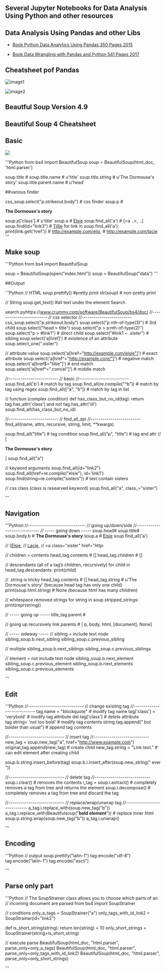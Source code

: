 ## Several Jupyter Notebooks for Data Analysis Using Python and other resources

## Data Analysis Using Pandas and other Libs

- [Book Python Data Analytics Using Pandas 350 Pages 2015](https://github.com/aridiosilva/jupyterNotebooks/blob/main/Book_Python_Data_Analytics_Using_Pandas_350_Pages2015.pdf)

- [Book Data Wrangling with Pandas and Python 541 Pages 2017](https://github.com/aridiosilva/jupyterNotebooks/blob/main/Book_DataWranglingWithPyhtonAndPandas541Pages2017.pdf)

## Cheatsheet pof Pandas

![image1](https://github.com/aridiosilva/jupyterNotebooks/blob/main/Pandas_Cheat_Sheet_page1.png)

![image2](https://github.com/aridiosilva/jupyterNotebooks/blob/main/Pandas_Cheat_Sheet_page2.png)

## Beautful Soup Version 4.9

## Beautiful Soup 4 Cheatsheet

## Basic

![]( https://www.crummy.com/software/BeautifulSoup/bs4/doc/)

'''Python
from bs4 import BeautifulSoup
soup = BeautifulSoup(html_doc, 'html.parser')


soup.title # <title>The Dormouse's story</title>
soup.title.name # u'title'
soup.title.string # u'The Dormouse's story'
soup.title.parent.name # u'head'

##various finder

css_soup.select("p.strikeout.body") # css finder
soup.p # <p class="title"><b>The Dormouse's story</b></p>
soup.p['class'] # u'title'
soup.a # <a class="sister" href="http://example.com/elsie" id="link1">Elsie</a>
soup.find_all('a') # [<a ..>, ..]
soup.find(id="link3") # <a class="sister" href="http://example.com/tillie" id="link3">Tillie</a>
for link in soup.find_all('a'):
    print(link.get('href')) # http://example.com/elsi, # http://example.com/lacie
'''

## Make soup

'''Python
from bs4 import BeautifulSoup

soup = BeautifulSoup(open("index.html"))
soup = BeautifulSoup("<html>data</html>")
'''

##Output

'''Python
// HTML
soup.prettify() #pretty print
str(soup) # non-pretty print

// String
soup.get_text() #all text under the element
Search

search.pyhttps://www.crummy.com/software/BeautifulSoup/bs4/doc/
//-------------------------
// css selector
//-------------------------
css_soup.select("p.strikeout.body")
soup.select("p nth-of-type(3)") # 3rd child
soup.select("head > title")
soup.select("p > a:nth-of-type(2)")
soup.select("p > #link1") # direct child
soup.select("#link1 ~ .sister")  # sibling
soup.select('a[href]') # existence of an attribute
soup.select_one(".sister")

// attribute value
soup.select('a[href="http://example.com/elsie"]') # exact attribute
soup.select('a[href^="http://example.com/"]') # negative match
soup.select('a[href$="tillie"]') # end match
soup.select('a[href*=".com/el"]') # middle match

//-------------------------
// basic
//-------------------------
soup.find_all('b') # match by tag
soup.find_all(re.compile("^b")) # match by tag using regex
soup.find_all(["a", "b"]) # match by tag in list

// function (complex condition)
def has_class_but_no_id(tag):
  return tag.has_attr('class') and not tag.has_attr('id')
soup.find_all(has_class_but_no_id)


//-------------------------
// find_all_api
//-------------------------
find_all(name, attrs, recursive, string, limit, **kwargs)

soup.find_all("title") # tag condition
soup.find_all("p", "title") # tag and attr
// [<p class="title"><b>The Dormouse's story</b></p>]
soup.find_all("a")

// keyword arguments
soup.find_all(id="link2")
soup.find_all(href=re.compile("elsie"), id='link1')
soup.find(string=re.compile("sisters")) # text contain sisters

// css class (class is researved keyword)
soup.find_all("a", class_="sister")

'''

## Navigation

'''Python
//-----------------------------
// going up/down/side
//-----------------------------
// ----- going down -----
soup.head# <head><title>The Dormouse's story</title></head>
soup.title# <title>The Dormouse's story</title>
soup.body.b # <b>The Dormouse's story</b>
soup.a # <a class="sister" href="http://example.com/elsie" id="link1">Elsie</a>
soup.find_all('a')

// [<a class="sister" href="http://example.com/elsie" id="link1">Elsie</a>,
// <a class="sister" href="http://example.com/lacie" id="link2">Lacie</a>,
// <a class="sister" href="http:

// children = contents
head_tag.contents # [<title>The Dormouse's story</title>]
head_tag.children # [<title>The Dormouse's story</title>]

// descendants (all of a tag’s children, recursively)
for child in head_tag.descendants:
  print(child)

// .string is tricky
head_tag.contents # [<title>The Dormouse's story</title>]
head_tag.string # u'The Dormouse's story' (because head tag has only one child)
print(soup.html.string) # None (because html has many children)

// whitespace removed strings
for string in soup.stripped_strings:
  print(repr(string))


// ----- going up -----
title_tag.parent # <head><title>The Dormouse's story</title></head>

// going up recursively
link.parents # [ p, body, html, [document], None]


// ----- sideway -----
// sibling = include text node
sibling_soup.b.next_sibling
sibling_soup.c.previous_sibling

// multiple
sibling_soup.b.next_siblings
sibling_soup.c.previous_siblings

// element = not include text node
sibling_soup.b.next_element
sibling_soup.c.previous_element
sibling_soup.b.next_elements
sibling_soup.c.previous_elements

'''

## Edit

'''Python
//----------------------------
// change exisitng tag
//----------------------------
tag.name = "blockquote" # modify tag name
tag['class'] = 'verybold' # modify tag attribute
del tag['class'] # delete attribute
tag.string= 'not too bold' # modify tag contents string
tag.append(" but bolder than usual") # append tag contents

//----------------------------
// insert tag
//----------------------------
new_tag = soup.new_tag("a", href="http://www.example.com")
original_tag.append(new_tag) # create child
new_tag.string = "Link text." # can edit element after creating child

soup.b.string.insert_before(tag)
soup.b.i.insert_after(soup.new_string(" ever "))

//----------------------------
// delete tag
//----------------------------
soup.i.clear() # removes the contents
i_tag = soup.i.extract() # completely removes a tag from tree and returns the element
soup.i.decompose() # completely removes a tag from tree and discard the tag

//----------------------------
// replace/wrap/unwrap tag
//----------------------------
a_tag.i.replace_with(soup.new_tag("b"))
a_tag.i.replace_with(Beautifulsoup("<b>bold element</b>")) # replace inner html
soup.p.string.wrap(soup.new_tag("b"))
a_tag.i.unwrap()

'''

## Encoding

'''Python
// output
soup.prettify("latin-1")
tag.encode("utf-8")
tag.encode("latin-1")
tag.encode("ascii")

'''

## Parse only part

'''Python
// The SoupStrainer class allows you to choose which parts of an
// incoming document are parsed
from bs4 import SoupStrainer

// conditions
only_a_tags = SoupStrainer("a")
only_tags_with_id_link2 = SoupStrainer(id="link2")

def is_short_string(string):
  return len(string) < 10
only_short_strings = SoupStrainer(string=is_short_string)

// execute parse
BeautifulSoup(html_doc, "html.parser", parse_only=only_a_tags)
BeautifulSoup(html_doc, "html.parser", parse_only=only_tags_with_id_link2)
BeautifulSoup(html_doc, "html.parser", parse_only=only_short_strings)

'''
